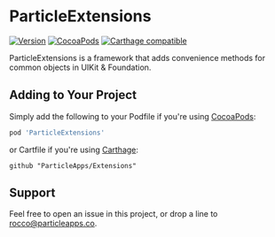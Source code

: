 # ParticleExtensions
[![Version](https://img.shields.io/github/release/ParticleApps/Extensions.svg)](https://github.com/ParticleApps/Extensions/releases)
[![CocoaPods](https://img.shields.io/cocoapods/v/ParticleExtensions.svg)](https://cocoapods.org/pods/ParticleExtensions)
[![Carthage compatible](https://img.shields.io/badge/Carthage-compatible-4BC51D.svg?style=flat)](https://github.com/Carthage/Carthage)

ParticleExtensions is a framework that adds convenience methods for common objects in UIKit & Foundation.

## Adding to Your Project
Simply add the following to your Podfile if you're using [CocoaPods](http://cocoapods.org):

``` ruby
pod 'ParticleExtensions'
```

or Cartfile if you're using [Carthage](https://github.com/Carthage/Carthage):

```
github "ParticleApps/Extensions"
```

## Support

Feel free to open an issue in this project, or drop a line to <rocco@particleapps.co>.
